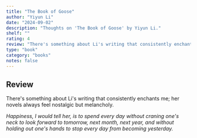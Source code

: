 ```yaml
---
title: "The Book of Goose"
author: "Yiyun Li"
date: "2024-09-02"
description: "Thoughts on 'The Book of Goose' by Yiyun Li."
shelf: ""
rating: 4
review: "There's something about Li's writing that consistently enchants me; her novels always feel nostalgic but melancholy.<br/><br/><i>Happiness, I would tell her, is to spend every day without craning one's neck to look forward to tomorrow, next month, next year, and without holding out one's hands to stop every day from becoming yesterday.</i>"
type: "book"
category: "books"
notes: false
---
```


## Review

There's something about Li's writing that consistently enchants me; her novels always feel nostalgic but melancholy.

_Happiness, I would tell her, is to spend every day without craning one's neck to look forward to tomorrow, next month, next year, and without holding out one's hands to stop every day from becoming yesterday._
